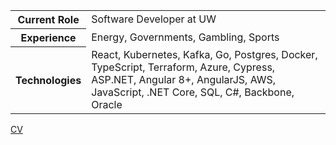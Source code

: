
<table>
    <tr>
        <th>Current Role</th>
        <td>Software Developer at UW</td>
    </tr>
    <tr>
        <th>Experience</th>
        <td>Energy, Governments, Gambling, Sports</td>
    </tr>
    <tr>
        <th>Technologies</th>
        <td>React, Kubernetes, Kafka, Go, Postgres, Docker, TypeScript, Terraform, Azure, Cypress, ASP.NET, Angular 8+,
AngularJS, AWS, JavaScript, .NET Core, SQL, C#, Backbone, Oracle</td>
    </tr>
</table>

[CV](https://storage.googleapis.com/otta-uploads/candidate-cv/qPqbduASBsE2pPtsSQLN8cM2BI-gAGGJ9o0U1RfsBpU.pdf) 


<!--
**rfrenchy/rfrenchy** is a ✨ _special_ ✨ repository because its `README.md` (this file) appears on your GitHub profile.

Here are some ideas to get you started:

- 🔭 I’m currently working on ...
- 🌱 I’m currently learning ...
- 👯 I’m looking to collaborate on ...
- 🤔 I’m looking for help with ...
- 💬 Ask me about ...
- 📫 How to reach me: ...
- 😄 Pronouns: ...
- ⚡ Fun fact: ...
-->
